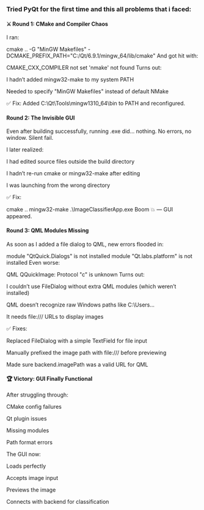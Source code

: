 ### Tried PyQt for the first time and this all problems that i faced:

#### ⚔️ Round 1: CMake and Compiler Chaos
I ran:

cmake .. -G "MinGW Makefiles" -DCMAKE_PREFIX_PATH="C:/Qt/6.9.1/mingw_64/lib/cmake"
And got hit with:

CMAKE_CXX_COMPILER not set
'nmake' not found
Turns out:

I hadn’t added mingw32-make to my system PATH

Needed to specify "MinGW Makefiles" instead of default NMake

✅ Fix: Added C:\Qt\Tools\mingw1310_64\bin to PATH and reconfigured.

#### Round 2: The Invisible GUI
Even after building successfully, running .exe did... nothing. No errors, no window. Silent fail.

I later realized:

I had edited source files outside the build directory

I hadn’t re-run cmake or mingw32-make after editing

I was launching from the wrong directory

✅ Fix:

cmake ..
mingw32-make
.\ImageClassifierApp.exe
Boom 💥 — GUI appeared.

#### Round 3: QML Modules Missing
As soon as I added a file dialog to QML, new errors flooded in:

module "QtQuick.Dialogs" is not installed
module "Qt.labs.platform" is not installed
Even worse:

QML QQuickImage: Protocol "c" is unknown
Turns out:

I couldn’t use FileDialog without extra QML modules (which weren’t installed)

QML doesn’t recognize raw Windows paths like C:\Users\...

It needs file:/// URLs to display images

✅ Fixes:

Replaced FileDialog with a simple TextField for file input

Manually prefixed the image path with file:/// before previewing

Made sure backend.imagePath was a valid URL for QML

#### 🏆 Victory: GUI Finally Functional
After struggling through:

CMake config failures

Qt plugin issues

Missing modules

Path format errors

The GUI now:

Loads perfectly

Accepts image input

Previews the image

Connects with backend for classification